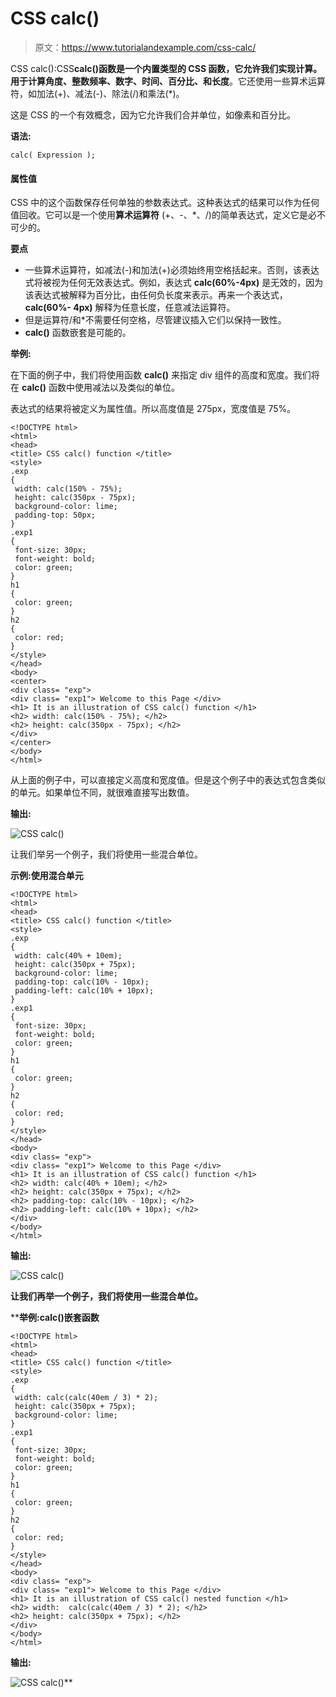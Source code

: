 # CSS calc()

> 原文：<https://www.tutorialandexample.com/css-calc/>

CSS calc():CSS**calc()**函数是一个内置类型的 CSS 函数，它允许我们实现计算。用于计算**角度、整数频率、数字、时间、百分比、**和**长度**。它还使用一些算术运算符，如加法(+)、减法(-)、除法(/)和乘法(*)。

这是 CSS 的一个有效概念，因为它允许我们合并单位，如像素和百分比。

**语法:**

```
calc( Expression );  
```

#### 属性值

CSS 中的这个函数保存任何单独的参数表达式。这种表达式的结果可以作为任何值回收。它可以是一个使用**算术运算符** (+、-、*、/)的简单表达式，定义它是必不可少的。

**要点**

*   一些算术运算符，如减法(-)和加法(+)必须始终用空格括起来。否则，该表达式将被视为任何无效表达式。例如，表达式 **calc(60%-4px)** 是无效的，因为该表达式被解释为百分比，由任何负长度来表示。再来一个表达式， **calc(60%- 4px)** 解释为任意长度，任意减法运算符。
*   但是运算符/和*不需要任何空格，尽管建议插入它们以保持一致性。
*   **calc()** 函数嵌套是可能的。

**举例:**

在下面的例子中，我们将使用函数 **calc()** 来指定 div 组件的高度和宽度。我们将在 **calc()** 函数中使用减法以及类似的单位。

表达式的结果将被定义为属性值。所以高度值是 275px，宽度值是 75%。

```
<!DOCTYPE html>
<html>
<head>
<title> CSS calc() function </title>
<style>
.exp
{
 width: calc(150% - 75%);
 height: calc(350px - 75px);
 background-color: lime;
 padding-top: 50px;
}
.exp1
{
 font-size: 30px;
 font-weight: bold;
 color: green;
}
h1
{
 color: green;
}
h2
{
 color: red;
}
</style>
</head>
<body>
<center>
<div class= "exp">
<div class= "exp1"> Welcome to this Page </div>
<h1> It is an illustration of CSS calc() function </h1>
<h2> width: calc(150% - 75%); </h2>
<h2> height: calc(350px - 75px); </h2>
</div>
</center>
</body>
</html>
```

从上面的例子中，可以直接定义高度和宽度值。但是这个例子中的表达式包含类似的单元。如果单位不同，就很难直接写出数值。

**输出:**

![CSS calc()](img/1eb26e7a2761de7525f9d1dd01546844.png)

让我们举另一个例子，我们将使用一些混合单位。

**示例:使用混合单元**

```
<!DOCTYPE html>
<html>
<head>
<title> CSS calc() function </title>
<style>
.exp
{
 width: calc(40% + 10em);
 height: calc(350px + 75px);
 background-color: lime;
 padding-top: calc(10% - 10px);
 padding-left: calc(10% + 10px);
}
.exp1
{
 font-size: 30px;
 font-weight: bold;
 color: green;
}
h1
{
 color: green;
}
h2
{
 color: red;
}
</style>
</head>
<body>
<div class= "exp">
<div class= "exp1"> Welcome to this Page </div>
<h1> It is an illustration of CSS calc() function </h1>
<h2> width: calc(40% + 10em); </h2>
<h2> height: calc(350px + 75px); </h2>
<h2> padding-top: calc(10% - 10px); </h2>
<h2> padding-left: calc(10% + 10px); </h2>
</div>
</body>
</html>
```

**输出:**

![CSS calc()](img/c70f15055d7ce50657b64c786709a864.png)

**让我们再举一个例子，我们将使用一些混合单位。**

 ****举例:calc()嵌套函数**

```
<!DOCTYPE html>
<html>
<head>
<title> CSS calc() function </title>
<style>
.exp
{
 width: calc(calc(40em / 3) * 2);
 height: calc(350px + 75px);
 background-color: lime;
}
.exp1
{
 font-size: 30px;
 font-weight: bold;
 color: green;
}
h1
{
 color: green;
}
h2
{
 color: red;
}
</style>
</head>
<body>
<div class= "exp">
<div class= "exp1"> Welcome to this Page </div>
<h1> It is an illustration of CSS calc() nested function </h1>
<h2> width:  calc(calc(40em / 3) * 2); </h2>
<h2> height: calc(350px + 75px); </h2>
</div>
</body>
</html>
```

**输出:**

![CSS calc()](img/27be3e185c2c2833c967e6608cef101b.png)**